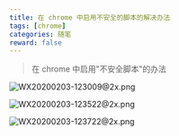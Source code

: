 ```yaml
---
title: 在 chrome 中启用不安全的脚本的解决办法
tags: [chrome]
categories: 随笔
reward: false
---
```


> 在 chrome 中启用"不安全脚本"的办法

![WX20200203-123009@2x.png](https://i.loli.net/2020/02/03/UhrjeOzWZbkxCav.png)

![WX20200203-123522@2x.png](https://i.loli.net/2020/02/03/PbUsinftgDo26hH.png)

![WX20200203-123722@2x.png](https://i.loli.net/2020/02/03/nC5j9Zp8312EomK.png)
